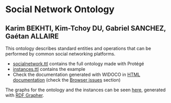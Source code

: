 # Social Network Ontology

## Karim BEKHTI, Kim-Tchoy DU, Gabriel SANCHEZ, Gaétan ALLAIRE

This ontology describes standard entities and operations that can be performed by common social networking platforms.

- [socialnetwork.ttl](socialnetwork.ttl) contains the full ontology made with Protégé
- [instances.ttl](instances.ttl) contains the example
- Check the documentation generated with WIDOCO in [HTML documentation](documentation/) (check the [Browser issues](documentation/readme.md) section)

The graphs for the ontology and the instances can be seen [here](graphs/), generated with [RDF Grapher](https://www.ldf.fi/service/rdf-grapher).

